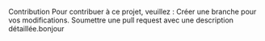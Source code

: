 Contribution
Pour contribuer à ce projet, veuillez :
Créer une branche pour vos modifications.
Soumettre une pull request avec une description détaillée.bonjour

